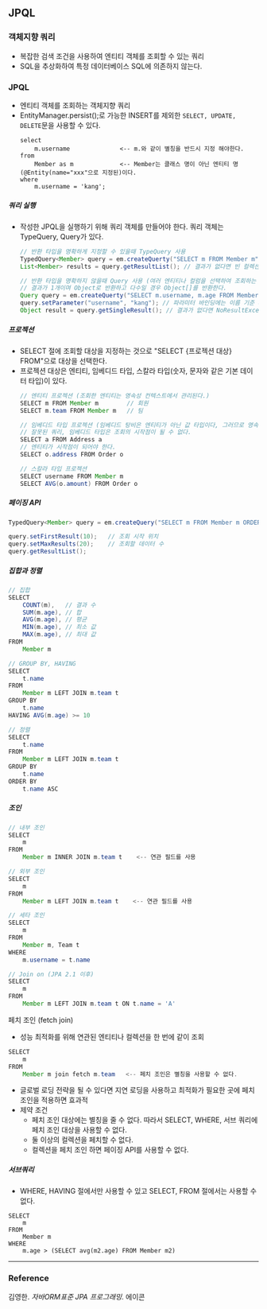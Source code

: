 ## JPQL

### 객체지향 쿼리
- 복잡한 검색 조건을 사용하여 엔티티 객체를 조회할 수 있는 쿼리
- SQL을 추상화하여 특정 데이터베이스 SQL에 의존하지 않는다.

### JPQL
- 엔티티 객체를 조회하는 객체지향 쿼리
- EntityManager.persist();로 가능한 INSERT를 제외한 `SELECT, UPDATE, DELETE`문을 사용할 수 있다. 
    ```text
    select 
        m.username              <-- m.와 같이 별칭을 반드시 지정 해야한다. 
    from 
        Member as m             <-- Member는 클래스 명이 아닌 엔티티 명(@Entity(name="xxx"으로 지정된)이다.
    where 
        m.username = 'kang';
    ```

##### 쿼리 실행
- 작성한 JPQL을 실행하기 위해 쿼리 객체를 만들어야 한다. 쿼리 객체는 TypeQuery, Query가 있다.
    ```java
    // 반환 타입을 명확하게 지정할 수 있을때 TypeQuery 사용
    TypedQuery<Member> query = em.createQuerty("SELECT m FROM Member m", Member.class);
    List<Member> results = query.getResultList(); // 결과가 없다면 빈 컬렉션을 반환한다.
    
    // 반환 타입을 명확하지 않을때 Query 사용 (여러 엔티티나 컬럼을 선택하여 조회하는 경우 반환할 타입이 명확하지 않다.)
    // 결과가 1개이며 Object로 반환하고 다수일 경우 Object[]를 반환한다.
    Query query = em.createQuerty("SELECT m.username, m.age FROM Member m WHERE m.username = :username");
    query.setParameter("username", "kang"); // 파라미터 바인딩에는 이름 기준 파라미터, 위치 기준 파라미터가 있다)
    Object result = query.getSingleResult(); // 결과가 없다면 NoResultException 예외가 발생한다.
    ```

##### 프로젝션
- SELECT 절에 조회할 대상을 지정하는 것으로 "SELECT {프로젝션 대상} FROM"으로 대상을 선택한다.
- 프로젝션 대상은 엔티티, 임베디드 타입, 스칼라 타입(숫자, 문자와 같은 기본 데이터 타입)이 있다.
    ```java
    // 엔티티 프로젝션 (조회한 엔티티는 영속성 컨텍스트에서 관리된다.)
    SELECT m FROM Member m        // 회원
    SELECT m.team FROM Member m   // 팀
  
    // 임베디드 타입 프로젝션 (임베디드 탕비은 엔티티가 아닌 값 타입이다, 그러므로 영속성 컨텍스트에서 관리되지 않는다.)
    // 잘못된 쿼리, 임베디드 타입은 조회의 시작점이 될 수 없다.
    SELECT a FROM Address a
    // 엔티티가 시작점이 되어야 한다.
    SELECT o.address FROM Order o
  
    // 스칼라 타입 프로젝션
    SELECT username FROM Member m
    SELECT AVG(o.amount) FROM Order o
    ```

##### 페이징 API
```java
TypedQuery<Member> query = em.createQuery("SELECT m FROM Member m ORDER BY m.username DESC", Member.class);

query.setFirstResult(10);   // 조회 시작 위치
query.setMaxResults(20);    // 조회할 데이터 수
query.getResultList();
```

##### 집합과 정렬
```java
// 집합
SELECT  
    COUNT(m),   // 결과 수
    SUM(m.age), // 합
    AVG(m.age), // 평균
    MIN(m.age), // 최소 값
    MAX(m.age), // 최대 값
FROM
    Member m

// GROUP BY, HAVING
SELECT
    t.name
FROM 
    Member m LEFT JOIN m.team t
GROUP BY 
    t.name
HAVING AVG(m.age) >= 10

// 정렬
SELECT
    t.name
FROM 
    Member m LEFT JOIN m.team t
GROUP BY 
    t.name
ORDER BY
    t.name ASC
```

##### 조인
```java
// 내부 조인
SELECT 
    m
FROM
    Member m INNER JOIN m.team t    <-- 연관 필드를 사용

// 외부 조인
SELECT 
    m
FROM
    Member m LEFT JOIN m.team t    <-- 연관 필드를 사용

// 세타 조인
SELECT
    m
FROM
    Member m, Team t
WHERE
    m.username = t.name

// Join on (JPA 2.1 이후)
SELECT 
    m
FROM
    Member m LEFT JOIN m.team t ON t.name = 'A'
```
페치 조인 (fetch join)
- 성능 최적화를 위해 연관된 엔티티나 컬렉션을 한 번에 같이 조회
```java
SELECT
    m
FROM
    Member m join fetch m.team   <-- 페치 조인은 별칭을 사용할 수 없다.
```
- 글로벌 로딩 전략을 될 수 있다면 지연 로딩을 사용하고 최적화가 필요한 곳에 페치 조인을 적용하면 효과적
- 제약 조건
    - 페치 조인 대상에는 별칭을 줄 수 없다. 따라서 SELECT, WHERE, 서브 쿼리에 페치 조인 대상을 사용할 수 없다.
    - 둘 이상의 컬렉션을 페치할 수 없다.
    - 컬렉션을 페치 조인 하면 페이징 API를 사용할 수 없다.

##### 서브쿼리
- WHERE, HAVING 절에서만 사용할 수 있고 SELECT, FROM 절에서는 사용할 수 없다.
```text
SELECT
    m
FROM
    Member m
WHERE
    m.age > (SELECT avg(m2.age) FROM Member m2)
```

---
### Reference
김영한. _자바ORM표준 JPA 프로그래밍_. 에이콘